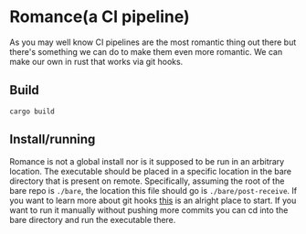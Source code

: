 # Romance(a CI pipeline)

As you may well know CI pipelines are the most romantic thing out there but there's something we can do to make them even more romantic. We can make our own in rust that works via git hooks.

## Build

`cargo build`

## Install/running

Romance is not a global install nor is it supposed to be run in an arbitrary location. The executable should be placed in a specific location in the bare directory that is present on remote. Specifically, assuming the root of the bare repo is `./bare`, the location this file should go is `./bare/post-receive`. If you want to learn more about git hooks [this](https://git-scm.com/book/en/v2/Customizing-Git-Git-Hooks) is an alright place to start. If you want to run it manually without pushing more commits you can cd into the bare directory and run the executable there.
